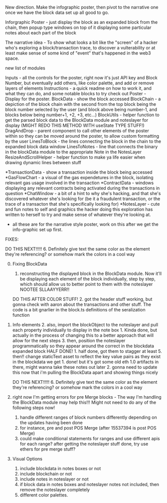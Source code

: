New direction. Make the infographic poster, then pivot to the narrative one once we have the block data set up all good to go.

Inforgraphic Poster - just display the block as an expanded block from the chain, then popup type windows on top of it displaying some particular notes about each part of the block

The narrative idea - To show what looks a bit like the "screen" of a hacker who's exploring a block/transaction trace, to discover a vulterability or at least make sense of some kind of "event" that's happened in the web3 space.

new list of modules

Inputs - all the controls for the poster, right now it's just API key and Block Number, but eventually add others, like color palette, and add or remove layers of elements
Instructions - a quick readme on how to work it, and what they can do, and some notable blocks to try check out
Poster - Display for the poster.
BlockData - show the block accessed
BlockChain - a depiction of the block chain with the second from the top block being the block number selected by the user (and block above being number-1, and blocks below being number+1, +2, +3, etc...)
BlockUtils - helper function to get the parsed block data to the BlockData module and noteslayer for display (MIGHT REDO THIS METHOD WITH useState TYPE STUFF!)
DragAndDrop - parent component to call other elements of the poster within so they can be moved around the poster, to allow custom formatting by the user
LinesToBlock - the lines connecting the block in the chain to the expanded block data window
LinesToNotes - line that connects the binary in the blockData module to the appropriate Note in the NotesLayer
ResizeAndScrollHelper - helper function to make ya life easier when drawing dynamic lines between stuff

*TransactionData - show a transaction inside the block being accessed
*GasFlowChart - a visual of the gas expendetures in the block, isolating relevant gas usage involved in the transaction
*ContractData - windows displaying any relevant contracts being activated during the transactions in question
*ChatWindow - a bit of a hint to why she's hacking, and that she's discovered whatever she's looking for (be it a fraudulent transaction, or the trace of a transacton that she's specifically looking for)
*NotesLayer - cute and fun notes to self and graphics the hacker doing this exploration has written to herself to try and make sense of whatever they're looking at.
* all these are for the narrative style poster, work on this after we get the info-graphic set up first.

FIXES:

DO THIS NEXT!!!!!
6. Definitely give text the same color as the element they're referencing? or somehow mark the colors in a cool way


0. Fixing BlockData
    1. reconstructing the displayed block in the BlockData module. Now it'll be displaying each element of the block individually, step by step, which should allow us to better point to them with the noteslayer NOOTEE SLLAAYYERR!!

    DO THIS AFTER COLOR STUFF!
    2. got the header stuff working, but gonna check with aaron about the transactions and other stuff. The code is a bit gnarlier in the block.ts definitions of the seralization function


1. Info elements
    2. also, import the blockObject to the noteslayer and pull each property individually to display in the note box
        1. Kinda done, but actually in the process of changing this to a better approach that will allow for the next steps
    3. then, position the noteslayer programmatically so they appear around the correct in the blockdata expanded block HALF DONE!
        1. half done, got them to stagger at least
    5. then!! change staticText asset to reflect the key value pairs as they exist in the blockdata we get
        1. done! but it's got some old eth 1.0 artifacts in there, might wanna take these notes out later
        2. gonna need to update this now that i'm pulling the BlockData apart and showing things nicely

    DO THIS NEXT!!!!!
    6. Definitely give text the same color as the element they're referencing? or somehow mark the colors in a cool way


2. right now I'm getting errors for pre Merge blocks - The way I'm handling the BlockData module may help this!!! Might not need to do any of the following steps now!
    1. handle different ranges of block numbers differently depending on the updates having been done
    2. for instance, pre and post POS Merge (after 15537394 is post POS Merge)
    3. could make conditional statements for ranges and use different apis for each range? after getting the noteslayer stuff done, try use ethers for pre merge stuff?
3. Visual Options
    1. include blockdata in notes boxes or not
    2. include blockchain or not
    3. include notes in noteslayer or not
    4. if block data in notes boxes and noteslayer notes not included, then remove the noteslayer completely
    5. different color palettes.